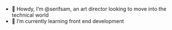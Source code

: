 - 👋 Howdy, I’m @serifsam, an art director looking to move into the technical world
- 🌱 I’m currently learning front end development

<!---
serifsam/serifsam is a ✨ special ✨ repository because its `README.md` (this file) appears on your GitHub profile.
You can click the Preview link to take a look at your changes.
--->
